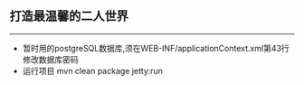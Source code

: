 打造最温馨的二人世界
------
------
- 暂时用的postgreSQL数据库,须在WEB-INF/applicationContext.xml第43行修改数据库密码
- 运行项目 
  mvn clean package jetty:run
